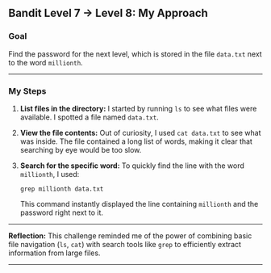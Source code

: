 

## Bandit Level 7 → Level 8: My Approach

### **Goal**

Find the password for the next level, which is stored in the file `data.txt` next to the word `millionth`.

---

### **My Steps**

1. **List files in the directory:**
   I started by running `ls` to see what files were available. I spotted a file named `data.txt`.

2. **View the file contents:**
   Out of curiosity, I used `cat data.txt` to see what was inside. The file contained a long list of words, making it clear that searching by eye would be too slow.

3. **Search for the specific word:**
   To quickly find the line with the word `millionth`, I used:

   ```
   grep millionth data.txt
   ```

   This command instantly displayed the line containing `millionth` and the password right next to it.

---

**Reflection:**
This challenge reminded me of the power of combining basic file navigation (`ls`, `cat`) with search tools like `grep` to efficiently extract information from large files.

---



